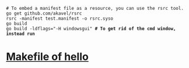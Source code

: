<pre>
<code># To embed a manifest file as a resource, you can use the rsrc tool.
go get github.com/akavel/rsrc
rsrc -manifest test.manifest -o rsrc.syso
go build
go build -ldflags="-H windowsgui" <b># To get rid of the cmd window, instead run</b></code>
</pre>
 
# [Makefile of hello](https://www3.ntu.edu.sg/home/ehchua/programming/cpp/gcc_make.html) 